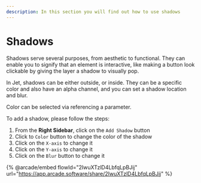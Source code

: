 ```yaml
---
description: In this section you will find out how to use shadows
---
```


# Shadows

Shadows serve several purposes, from aesthetic to functional. They can enable you to signify that an element is interactive, like making a button look clickable by giving the layer a shadow to visually pop.

In Jet, shadows can be either outside, or inside. They can be a specific color and also have an alpha channel, and you can set a shadow location and blur.

Color can be selected via referencing a parameter.

To add a shadow, please follow the steps:

1. From the **Right Sidebar**, click on the `Add Shadow` button
2. Click to `Color` button to change the color of the shadow
3. Click on the `X-axis` to change it
4. Click on the `Y-axis` to change it
5. Click on the `Blur` button to change it

{% @arcade/embed flowId="2IwuXTzlD4LbfqLpBJij" url="https://app.arcade.software/share/2IwuXTzlD4LbfqLpBJij" %}
